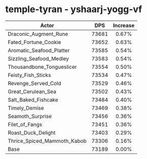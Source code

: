 # temple-tyran - yshaarj-yogg-vf
| Actor | DPS | Increase |
|---|:---:|:---:|
|Draconic_Augment_Rune|73681|0.67%|
|Fated_Fortune_Cookie|73652|0.63%|
|Aromatic_Seafood_Platter|73585|0.54%|
|Sizzling_Seafood_Medley|73583|0.54%|
|Thousandbone_Tongueslicer|73554|0.50%|
|Feisty_Fish_Sticks|73534|0.47%|
|Revenge_Served_Cold|73529|0.46%|
|Great_Cerulean_Sea|73502|0.43%|
|Salt_Baked_Fishcake|73484|0.40%|
|Timely_Demise|73469|0.38%|
|Seamoth_Surprise|73456|0.36%|
|Filet_of_Fangs|73451|0.36%|
|Roast_Duck_Delight|73403|0.29%|
|Thrice_Spiced_Mammoth_Kabob|73306|0.16%|
|Base|73189|0.00%|
